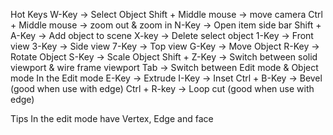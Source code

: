 Hot Keys
	W-Key -> Select Object
	Shift + Middle mouse -> move camera
	Ctrl + Middle mouse -> zoom out & zoom in
	N-Key -> Open item side bar
	Shift + A-Key -> Add object to scene
	X-key -> Delete select object
	1-Key -> Front view
	3-Key -> Side view
	7-Key -> Top view
	G-Key -> Move Object
	R-Key -> Rotate Object
	S-Key ->  Scale Object
	Shift + Z-Key -> Switch between solid viewport & wire frame viewport
	Tab -> Switch between Edit mode & Object mode
In the Edit mode
	E-Key -> Extrude
	I-Key -> Inset
	Ctrl + B-Key -> Bevel (good when use with edge)
	Ctrl + R-key -> Loop cut (good when use with edge)
	

Tips
	In the edit mode have Vertex, Edge and face